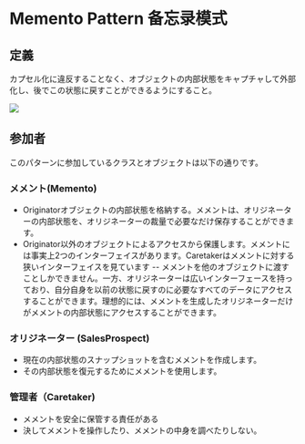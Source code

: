 # Memento Pattern 备忘录模式
## 定義

カプセル化に違反することなく、オブジェクトの内部状態をキャプチャして外部化し、後でこの状態に戻すことができるようにすること。

![](https://github.com/QianMo/Unity-Design-Pattern/blob/master/UML_Picture/memento.gif)


## 参加者

このパターンに参加しているクラスとオブジェクトは以下の通りです。

### メメント(Memento)
* Originatorオブジェクトの内部状態を格納する。メメントは、オリジネーターの内部状態を、オリジネーターの裁量で必要なだけ保存することができます。
* Originator以外のオブジェクトによるアクセスから保護します。メメントには事実上2つのインターフェイスがあります。Caretakerはメメントに対する狭いインターフェイスを見ています -- メメントを他のオブジェクトに渡すことしかできません。一方、オリジネーターは広いインターフェースを持っており、自分自身を以前の状態に戻すのに必要なすべてのデータにアクセスすることができます。理想的には、メメントを生成したオリジネーターだけがメメントの内部状態にアクセスすることができます。

### オリジネーター (SalesProspect)
* 現在の内部状態のスナップショットを含むメメントを作成します。
* その内部状態を復元するためにメメントを使用します。

### 管理者（Caretaker)
* メメントを安全に保管する責任がある
* 決してメメントを操作したり、メメントの中身を調べたりしない。

